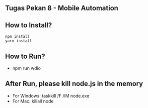## Tugas Pekan 8 - Mobile Automation

## How to Install?

```
npm install
yarn install
```

## How to Run?
- npm run wdio

## After Run, please kill node.js in the memory
- For Windows: taskkill /F /IM node.exe
- For Mac: killall node